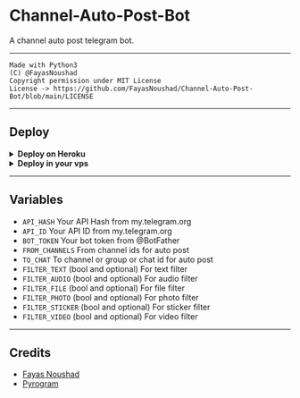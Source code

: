 # Channel-Auto-Post-Bot

A channel auto post telegram bot.

---

```
Made with Python3
(C) @FayasNoushad
Copyright permission under MIT License
License -> https://github.com/FayasNoushad/Channel-Auto-Post-Bot/blob/main/LICENSE
```

---

## Deploy 

<details>
  <summary><b>Deploy on Heroku</b></summary>

<p align="left">
  <a href="https://heroku.com/deploy?template=https://github.com/FayasNoushad/Channel-Auto-Post-Bot/tree/main">
     <img height="30px" src="https://img.shields.io/badge/Deploy%20To%20Heroku-blueviolet?style=for-the-badge&logo=heroku">
  </a>
</p>

</details>

<details>
  <summary><b>Deploy in your vps</b></summary>

```sh
git clone https://github.com/FayasNoushad/Channel-Auto-Post-Bot/tree/main
cd Channel-Auto-Post-Bot
pip3 install -r requirements.txt
# <Create Variables appropriately>
python3 main.py
```

</details>

---

## Variables

- `API_HASH` Your API Hash from my.telegram.org
- `API_ID` Your API ID from my.telegram.org
- `BOT_TOKEN` Your bot token from @BotFather
- `FROM_CHANNELS` From channel ids for auto post
- `TO_CHAT` To channel or group or chat id for auto post
- `FILTER_TEXT` (bool and optional) For text filter
- `FILTER_AUDIO` (bool and optional) For audio filter
- `FILTER_FILE` (bool and optional) For file filter
- `FILTER_PHOTO` (bool and optional) For photo filter
- `FILTER_STICKER` (bool and optional) For sticker filter
- `FILTER_VIDEO` (bool and optional) For video filter

---

## Credits

- [Fayas Noushad](https://github.com/FayasNoushad)
- [Pyrogram](https://github.com/pyrogram/pyrogram)
